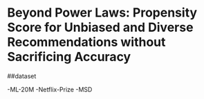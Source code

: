 # Beyond Power Laws: Propensity Score for Unbiased and Diverse Recommendations without Sacrificing Accuracy

##dataset

-ML-20M
-Netflix-Prize
-MSD
